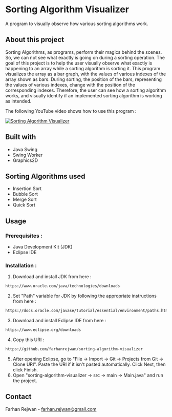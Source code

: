 # Sorting Algorithm Visualizer
A program to visually observe how various sorting algorithms work.

## About this project
Sorting Algorithms, as programs, perform their magics behind the scenes. So, we can not see what exactly is going on during a sorting operation. The goal of this project is to help the user visually observe what exactly is happening to an array while a sorting algorithm is sorting it. This program visualizes the array as a bar graph, with the values of various indexes of the array shown as bars. During sorting, the position of the bars, representing the values of various indexes, change with the position of the corresponding indexes. Therefore, the user can see how a sorting algorithm works, and visually identify if an implemented sorting algorithm is working as intended.

The following YouTube video shows how to use this program :

[![Sorting Algorithm Visualizer](https://i.imgur.com/Wab8x4l.jpg)](https://www.youtube.com/watch?v=7d3urOzL6tc "Sorting Algorithm Visualizer")

## Built with
* Java Swing
* Swing Worker
* Graphics2D

## Sorting Algorithms used
* Insertion Sort
* Bubble Sort
* Merge Sort
* Quick Sort

## Usage
### Prerequisites :
* Java Development Kit (JDK)
* Eclipse IDE
### Installation :
1. Download and install JDK from here :
```sh
https://www.oracle.com/java/technologies/downloads
```
2. Set "Path" variable for JDK by following the appropriate instructions from here :
```sh
https://docs.oracle.com/javase/tutorial/essential/environment/paths.html
```
3. Download and install Eclipse IDE from here :
```sh
https://www.eclipse.org/downloads
```
4. Copy this URI :
```sh
https://github.com/farhanrejwan/sorting-algorithm-visualizer
```
5. After opening Eclipse, go to "File -> Import -> Git -> Projects from Git -> Clone URI". Paste the URI if it isn't pasted automatically. Click Next, then click Finish.
6. Open "sorting-algorithm-visualizer -> src -> main -> Main.java" and run the project.

## Contact
Farhan Rejwan  - farhan.rejwan@gmail.com
